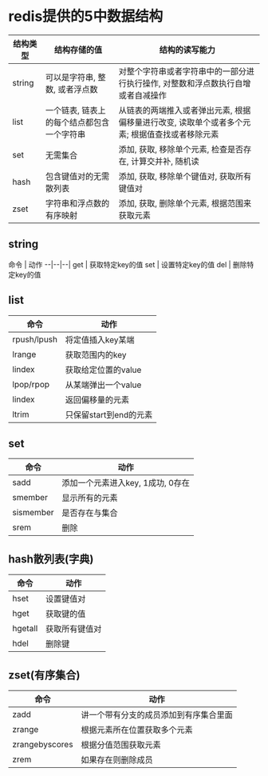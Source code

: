 # redis提供的5中数据结构

结构类型|结构存储的值|结构的读写能力|
--|--|--|
string | 可以是字符串, 整数, 或者浮点数 | 对整个字符串或者字符串中的一部分进行执行操作, 对整数和浮点数执行自增或者自减操作
list | 一个链表, 链表上的每个结点都包含一个字符串 | 从链表的两端推入或者弹出元素, 根据偏移量进行改变, 读取单个或者多个元素; 根据值查找或者移除元素
set | 无需集合 | 添加, 获取, 移除单个元素, 检查是否存在, 计算交并补, 随机读
hash | 包含键值对的无需散列表 | 添加, 获取, 移除单个键值对, 获取所有键值对
zset | 字符串和浮点数的有序映射 | 添加, 获取, 删除单个元素, 根据范围来获取元素

## string

命令 | 动作
--|--|--|
get | 获取特定key的值
set | 设置特定key的值
del | 删除特定key的值


## list

命令 | 动作
--|--|
rpush/lpush | 将定值插入key某端
lrange | 获取范围内的key
lindex | 获取给定位置的value
lpop/rpop | 从某端弹出一个value
lindex | 返回偏移量的元素
ltrim | 只保留start到end的元素


## set

命令 | 动作
--|--|
sadd | 添加一个元素进入key, 1成功, 0存在
smember | 显示所有的元素
sismember | 是否存在与集合
srem | 删除

## hash散列表(字典)

命令 | 动作
--|--|
hset | 设置键值对
hget | 获取键的值
hgetall | 获取所有键值对
hdel | 删除键


## zset(有序集合)

命令 | 动作
--|--|
zadd | 讲一个带有分支的成员添加到有序集合里面
zrange | 根据元素所在位置获取多个元素
zrangebyscores | 根据分值范围获取元素
zrem | 如果存在则删除成员




